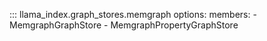 ::: llama_index.graph_stores.memgraph
    options:
      members:
        - MemgraphGraphStore
        - MemgraphPropertyGraphStore
